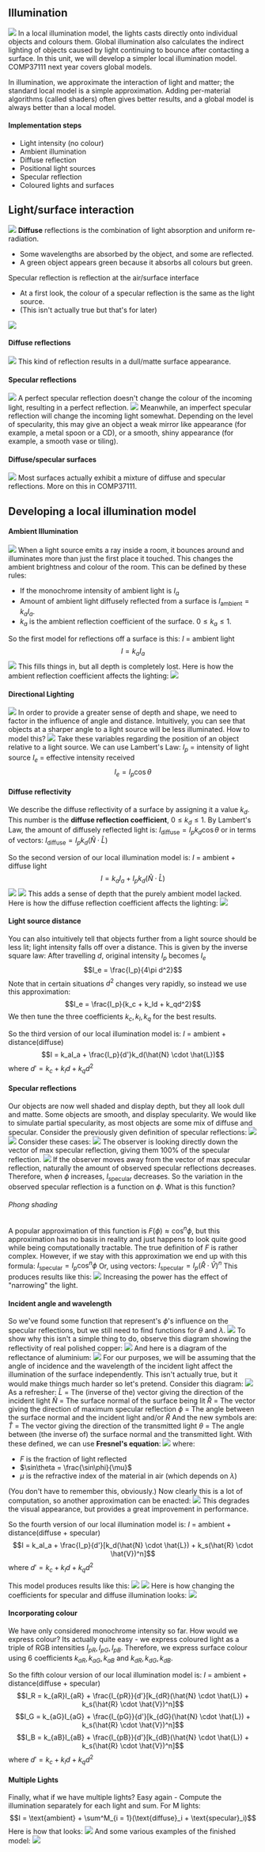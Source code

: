 ## Illumination
![](Pasted%20image%2020230223160035.png)
In a local illumination model, the lights casts directly onto individual objects and colours them. Global illumination also calculates the indirect lighting of objects caused by light continuing to bounce after contacting a surface.
In this unit, we will develop a simpler local illumination model. COMP37111 next year covers global models.

In illumination, we approximate the interaction of light and matter; the standard local model is a simple approximation. Adding per-material algorithms (called shaders) often gives better results, and a global model is always better than a local model.

#### Implementation steps
- Light intensity (no colour)
- Ambient illumination
- Diffuse reflection
- Positional light sources
- Specular reflection
- Coloured lights and surfaces

## Light/surface interaction
![](Pasted%20image%2020230223160547.png)
**Diffuse** reflections is the combination of light absorption and uniform re-radiation.
- Some wavelengths are absorbed by the object, and some are reflected.
- A green object appears green because it absorbs all colours but green.

Specular reflection is reflection at the air/surface interface
- At a first look, the colour of a specular reflection is the same as the light source.
- (This isn't actually true but that's for later)

![](Pasted%20image%2020230223160914.png)

#### Diffuse reflections
![](Pasted%20image%2020230223161033.png)
This kind of reflection results in a dull/matte surface appearance.

#### Specular reflections
![](Pasted%20image%2020230223161157.png)
A perfect specular reflection doesn't change the colour of the incoming light, resulting in a perfect reflection.
![](Pasted%20image%2020230223161234.png)
Meanwhile, an imperfect specular reflection will change the incoming light somewhat. Depending on the level of specularity, this may give an object a weak mirror like appearance (for example, a metal spoon or a CD), or a smooth, shiny appearance (for example, a smooth vase or tiling).
#### Diffuse/specular surfaces
![](Pasted%20image%2020230223161445.png)
Most surfaces actually exhibit a mixture of diffuse and specular reflections. More on this in COMP37111.

## Developing a local illumination model
#### Ambient Illumination
![](Pasted%20image%2020230223161626.png)
When a light source emits a ray inside a room, it bounces around and illuminates more than just the first place it touched. This changes the ambient brightness and colour of the room. This can be defined by these rules:
- If the monochrome intensity of ambient light is $I_a$
- Amount of ambient light diffusely reflected from a surface is $I_{\text{ambient}} = k_aI_a$.
- $k_a$ is the ambient reflection coefficient of the surface. $0 \leq k_a \leq 1$.

So the first model for reflections off a surface is this:
$I$ = ambient light
$$I = k_aI_a$$
![](Pasted%20image%2020230223163548.png)
This fills things in, but all depth is completely lost. Here is how the ambient reflection coefficient affects the lighting:
![](Pasted%20image%2020230223163653.png)
#### Directional Lighting
![](Pasted%20image%2020230223163855.png)
In order to provide a greater sense of depth and shape, we need to factor in the influence of angle and distance. Intuitively, you can see that objects at a sharper angle to a light source will be less illuminated. How to model this?
![](Pasted%20image%2020230223164106.png)
Take these variables regarding the position of an object relative to a light source. We can use Lambert's Law:
$I_p$ = intensity of light source
$I_e$ = effective intensity received
$$ I_e = I_p\cos{\theta}$$
#### Diffuse reflectivity
We describe the diffuse reflectivity of a surface by assigning it a value $k_d$.
This number is the **diffuse reflection coefficient**, $0 \leq k_d \leq 1$.
By Lambert's Law, the amount of diffusely reflected light is:
$I_{\text{diffuse}} = I_pk_d\cos{\theta}$
or in terms of vectors:
$I_{\text{diffuse}} = I_pk_d(\hat{N} \cdot \hat{L})$

So the second version of our local illumination model is:
$I$ = ambient + diffuse light
$$I = k_aI_a + I_pk_d(\hat{N} \cdot \hat{L})$$
![](Pasted%20image%2020230223165011.png)
![](Pasted%20image%2020230223165056.png)
This adds a sense of depth that the purely ambient model lacked. Here is how the diffuse reflection coefficient affects the lighting:
![](Pasted%20image%2020230223165230.png)
#### Light source distance
You can also intuitively tell that objects further from a light source should be less lit; light intensity falls off over a distance. This is given by the inverse square law:
After travelling $d$, original intensity $I_p$ becomes $I_e$
$$I_e = \frac{I_p}{4\pi d^2}$$
Note that in certain situations $d^2$ changes very rapidly, so instead we use this approximation:
$$I_e = \frac{I_p}{k_c + k_ld + k_qd^2}$$
We then tune the three coefficients $k_c, k_l, k_q$ for the best results.

So the third version of our local illumination model is:
$I$ = ambient + distance(diffuse)
$$I = k_aI_a + \frac{I_p}{d'}k_d(\hat{N} \cdot \hat{L})$$
where $d' = k_c + k_ld + k_qd^2$
#### Specular reflections
Our objects are now well shaded and display depth, but they all look dull and matte. Some objects are smooth, and display specularity. We would like to simulate partial specularity, as most objects are some mix of diffuse and specular. Consider the previously given definition of specular reflections:
![](Pasted%20image%2020230223171056.png)
![](Pasted%20image%2020230223171158.png)
Consider these cases:
![](Pasted%20image%2020230223171440.png)
The observer is looking directly down the vector of max specular reflection, giving them 100% of the specular reflection.
![](Pasted%20image%2020230223171536.png)
If the observer moves away from the vector of max specular reflection, naturally the amount of observed specular reflections decreases. Therefore, when $\phi$ increases, $I_{\text{specular}}$ decreases.
So the variation in the observed specular reflection is a function on $\phi$. What is this function?
###### Phong shading
A popular approximation of this function is $F(\phi) \approx \cos^n{\phi}$, but this approximation has no basis in reality and just happens to look quite good while being computationally tractable. The true definition of $F$ is rather complex.
However, if we stay with this approximation we end up with this formula:
$I_\text{specular} = I_p\cos^n\phi$
Or, using vectors:
$I_\text{specular} = I_p(\hat{R} \cdot \hat{V})^n$
This produces results like this:
![](Pasted%20image%2020230223172428.png)
Increasing the power has the effect of "narrowing" the light.

#### Incident angle and wavelength
So we've found some function that represent's $\phi$'s influence on the specular reflections, but we still need to find functions for $\theta$ and $\lambda$.
![](Pasted%20image%2020230223173044.png)
To show why this isn't a simple thing to do, observe this diagram showing the reflectivity of real polished copper:
![](Pasted%20image%2020230223173123.png)
And here is a diagram of the reflectance of aluminium:
![](Pasted%20image%2020230223173231.png)
For our purposes, we will be assuming that the angle of incidence and the wavelength of the incident light affect the illumination of the surface independently. This isn't actually true, but it would make things much harder so let's pretend.
Consider this diagram:
![](Pasted%20image%2020230223173519.png)
As a refresher:
$\hat{L}$ = The (inverse of the) vector giving the direction of the incident light
$\hat{N}$ = The surface normal of the surface being lit
$\hat{R}$ = The vector giving the direction of maximum specular reflection
$\phi$ = The angle between the surface normal and the incident light and/or $\hat{R}$
And the new symbols are:
$\hat{T}$ = The vector giving the direction of the transmitted light
$\theta$ = The angle between (the inverse of) the surface normal and the transmitted light.
With these defined, we can use **Fresnel's equation**:
![](Pasted%20image%2020230223174050.png)
where:
- $F$ is the fraction of light reflected
- $\sin\theta = \frac{\sin\phi}{\mu}$ 
- $\mu$ is the refractive index of the material in air (which depends on $\lambda$)

(You don't have to remember this, obviously.)
Now clearly this is a lot of computation, so another approximation can be enacted:
![](Pasted%20image%2020230223174336.png)
This degrades the visual appearance, but provides a great improvement in performance.

So the fourth version of our local illumination model is:
$I$ = ambient + distance(diffuse + specular)
$$I = k_aI_a + \frac{I_p}{d'}[k_d(\hat{N} \cdot \hat{L}) + k_s(\hat{R} \cdot \hat{V})^n]$$
where $d' = k_c + k_ld + k_qd^2$

This model produces results like this:
![](Pasted%20image%2020230223174800.png)
![](Pasted%20image%2020230223174843.png)
Here is how changing the coefficients for specular and diffuse illumination looks:
![](Pasted%20image%2020230223174858.png)
#### Incorporating colour
We have only considered monochrome intensity so far. How would we express colour?
Its actually quite easy - we express coloured light as a triple of RGB intensities $I_{pR}, I_{pG}, I_{pB}$. Therefore, we express surface colour using 6 coefficients $k_{aR}, k_{aG}, k_{aB}$ and $k_{dR}, k_{dG}, k_{dB}$.

So the fifth colour version of our local illumination model is:
$I$ = ambient + distance(diffuse + specular)
$$I_R = k_{aR}I_{aR} + \frac{I_{pR}}{d'}[k_{dR}(\hat{N} \cdot \hat{L}) + k_s(\hat{R} \cdot \hat{V})^n]$$
$$I_G = k_{aG}I_{aG} + \frac{I_{pG}}{d'}[k_{dG}(\hat{N} \cdot \hat{L}) + k_s(\hat{R} \cdot \hat{V})^n]$$
$$I_B = k_{aB}I_{aB} + \frac{I_{pB}}{d'}[k_{dB}(\hat{N} \cdot \hat{L}) + k_s(\hat{R} \cdot \hat{V})^n]$$
where $d' = k_c + k_ld + k_qd^2$

#### Multiple Lights
Finally, what if we have multiple lights? Easy again - Compute the illumination separately for each light and sum. For M lights:
$$I = \text{ambient} + \sum^M_{i = 1}(\text{diffuse}_i + \text{specular}_i)$$
Here is how that looks:
![](Pasted%20image%2020230223175917.png)
And some various examples of the finished model:
![](Pasted%20image%2020230223175942.png)